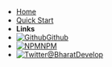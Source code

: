 - [Home](en-us/README.md)
- [Quick Start](en-us/quickstart.md)
- **Links**
- [![Github](assets/img/github.svg)Github](https://github.com/developbharat/CoreNodeUtils)
- [![NPM](assets/img/npm.svg)NPM](https://www.npmjs.com/package/@developbharat/corenodeutils)
- [![Twitter](assets/img/twitter.svg)@BharatDevelop](http://twitter.com/BharatDevelop)
